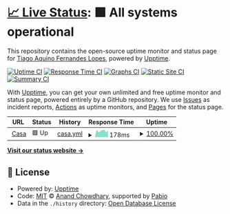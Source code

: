 # [📈 Live Status](https://tiagoaquinofl.github.io/uptime): <!--live status--> **🟩 All systems operational**

This repository contains the open-source uptime monitor and status page for [Tiago Aquino Fernandes Lopes](facebook.com/tiagoaquino), powered by [Upptime](https://github.com/upptime/upptime).

[![Uptime CI](https://github.com/tiagoaquinofl/uptime/workflows/Uptime%20CI/badge.svg)](https://github.com/tiagoaquinofl/uptime/actions?query=workflow%3A%22Uptime+CI%22)
[![Response Time CI](https://github.com/tiagoaquinofl/uptime/workflows/Response%20Time%20CI/badge.svg)](https://github.com/tiagoaquinofl/uptime/actions?query=workflow%3A%22Response+Time+CI%22)
[![Graphs CI](https://github.com/tiagoaquinofl/uptime/workflows/Graphs%20CI/badge.svg)](https://github.com/tiagoaquinofl/uptime/actions?query=workflow%3A%22Graphs+CI%22)
[![Static Site CI](https://github.com/tiagoaquinofl/uptime/workflows/Static%20Site%20CI/badge.svg)](https://github.com/tiagoaquinofl/uptime/actions?query=workflow%3A%22Static+Site+CI%22)
[![Summary CI](https://github.com/tiagoaquinofl/uptime/workflows/Summary%20CI/badge.svg)](https://github.com/tiagoaquinofl/uptime/actions?query=workflow%3A%22Summary+CI%22)

With [Upptime](https://upptime.js.org), you can get your own unlimited and free uptime monitor and status page, powered entirely by a GitHub repository. We use [Issues](https://github.com/tiagoaquinofl/uptime/issues) as incident reports, [Actions](https://github.com/tiagoaquinofl/uptime/actions) as uptime monitors, and [Pages](https://tiagoaquinofl.github.io/uptime) for the status page.

<!--start: status pages-->
<!-- This summary is generated by Upptime (https://github.com/upptime/upptime) -->
<!-- Do not edit this manually, your changes will be overwritten -->
<!-- prettier-ignore -->
| URL | Status | History | Response Time | Uptime |
| --- | ------ | ------- | ------------- | ------ |
| <img alt="" src="https://icons.duckduckgo.com/ip3/null.ico" height="13"> [Casa](s.tiagoaquino.com) | 🟩 Up | [casa.yml](https://github.com/tiagoaquinofl/uptime/commits/HEAD/history/casa.yml) | <details><summary><img alt="Response time graph" src="./graphs/casa/response-time-week.png" height="20"> 178ms</summary><br><a href="https://tiagoaquinofl.github.io/uptime/history/casa"><img alt="Response time 170" src="https://img.shields.io/endpoint?url=https%3A%2F%2Fraw.githubusercontent.com%2Ftiagoaquinofl%2Fuptime%2FHEAD%2Fapi%2Fcasa%2Fresponse-time.json"></a><br><a href="https://tiagoaquinofl.github.io/uptime/history/casa"><img alt="24-hour response time 175" src="https://img.shields.io/endpoint?url=https%3A%2F%2Fraw.githubusercontent.com%2Ftiagoaquinofl%2Fuptime%2FHEAD%2Fapi%2Fcasa%2Fresponse-time-day.json"></a><br><a href="https://tiagoaquinofl.github.io/uptime/history/casa"><img alt="7-day response time 178" src="https://img.shields.io/endpoint?url=https%3A%2F%2Fraw.githubusercontent.com%2Ftiagoaquinofl%2Fuptime%2FHEAD%2Fapi%2Fcasa%2Fresponse-time-week.json"></a><br><a href="https://tiagoaquinofl.github.io/uptime/history/casa"><img alt="30-day response time 175" src="https://img.shields.io/endpoint?url=https%3A%2F%2Fraw.githubusercontent.com%2Ftiagoaquinofl%2Fuptime%2FHEAD%2Fapi%2Fcasa%2Fresponse-time-month.json"></a><br><a href="https://tiagoaquinofl.github.io/uptime/history/casa"><img alt="1-year response time 170" src="https://img.shields.io/endpoint?url=https%3A%2F%2Fraw.githubusercontent.com%2Ftiagoaquinofl%2Fuptime%2FHEAD%2Fapi%2Fcasa%2Fresponse-time-year.json"></a></details> | <details><summary><a href="https://tiagoaquinofl.github.io/uptime/history/casa">100.00%</a></summary><a href="https://tiagoaquinofl.github.io/uptime/history/casa"><img alt="All-time uptime 99.90%" src="https://img.shields.io/endpoint?url=https%3A%2F%2Fraw.githubusercontent.com%2Ftiagoaquinofl%2Fuptime%2FHEAD%2Fapi%2Fcasa%2Fuptime.json"></a><br><a href="https://tiagoaquinofl.github.io/uptime/history/casa"><img alt="24-hour uptime 100.00%" src="https://img.shields.io/endpoint?url=https%3A%2F%2Fraw.githubusercontent.com%2Ftiagoaquinofl%2Fuptime%2FHEAD%2Fapi%2Fcasa%2Fuptime-day.json"></a><br><a href="https://tiagoaquinofl.github.io/uptime/history/casa"><img alt="7-day uptime 100.00%" src="https://img.shields.io/endpoint?url=https%3A%2F%2Fraw.githubusercontent.com%2Ftiagoaquinofl%2Fuptime%2FHEAD%2Fapi%2Fcasa%2Fuptime-week.json"></a><br><a href="https://tiagoaquinofl.github.io/uptime/history/casa"><img alt="30-day uptime 100.00%" src="https://img.shields.io/endpoint?url=https%3A%2F%2Fraw.githubusercontent.com%2Ftiagoaquinofl%2Fuptime%2FHEAD%2Fapi%2Fcasa%2Fuptime-month.json"></a><br><a href="https://tiagoaquinofl.github.io/uptime/history/casa"><img alt="1-year uptime 99.90%" src="https://img.shields.io/endpoint?url=https%3A%2F%2Fraw.githubusercontent.com%2Ftiagoaquinofl%2Fuptime%2FHEAD%2Fapi%2Fcasa%2Fuptime-year.json"></a></details>

<!--end: status pages-->

[**Visit our status website →**](https://tiagoaquinofl.github.io/uptime)

## 📄 License

- Powered by: [Upptime](https://github.com/upptime/upptime)
- Code: [MIT](./LICENSE) © [Anand Chowdhary](https://anandchowdhary.com), supported by [Pabio](https://pabio.com)
- Data in the `./history` directory: [Open Database License](https://opendatacommons.org/licenses/odbl/1-0/)
